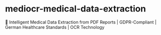 # mediocr-medical-data-extraction
🏥 Intelligent Medical Data Extraction from PDF Reports | GDPR-Compliant | German Healthcare Standards | OCR Technology
